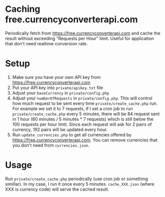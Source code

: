 # Caching free.currencyconverterapi.com
Periodically fetch from https://free.currencyconverterapi.com and cache the result without exceeding "Requests per Hour" limit. Useful for application that don't need realtime conversion rate.

# Setup
1. Make sure you have your own API key from https://free.currencyconverterapi.com
1. Put your API key into `private/apikey.txt` file
1. Adjust your `baseCurrency` in `private/config.php`
1. Adjust your `numberOfRequests` in `private/config.php`. This will control how much request to be sent every time `private/create_cache.php` run. For example we set it to 7 requests, if I set a cron job to run `private/create_cache.php` every 5 minutes, there will be 84 request sent in 1 hour (60 minutes / 5 minutes * 7 requests) which is still below the 100 requests per hour limit. Since each request will ask for 2 pairs of currency, 192 pairs will be updated every hour.
1. Run `update_currencies.php` to get all currencies offered by https://free.currencyconverterapi.com. You can remove currencies that you don't need from `currencies.json`.

# Usage
Run `private/create_cache.php` periodically (use cron job or something simillar). In my case, I run it once every 5 minutes. `cache_XXX.json` (where XXX is currency code) will serve the cached result.
